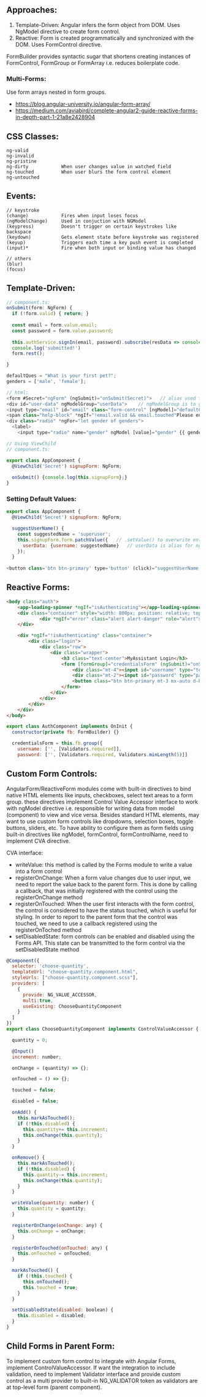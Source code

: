 ## Approaches:
1) Template-Driven: Angular infers the form object from DOM. Uses NgModel directive to create form control.
2) Reactive: Form is created programmatically and synchronized with the DOM. Uses FormControl directive.

FormBuilder provides syntactic sugar that shortens creating instances of FormControl, FormGroup or FormArray i.e. reduces boilerplate code.

### Multi-Forms:
Use form arrays nested in form groups.
- https://blog.angular-university.io/angular-form-array/
- https://medium.com/aviabird/complete-angular2-guide-reactive-forms-in-depth-part-1-21a8e2428904

## CSS Classes:
```
ng-valid
ng-invalid
ng-pristine
ng-dirty            When user changes value in watched field
ng-touched          When user blurs the form control element
ng-untouched
```

## Events:
```
// keystroke
(change)            Fires when input loses focus
(ngModelChange)     Used in conjuction with NGModel
(keypress)          Doesn't trigger on certain keystrokes like backspace
(keydown)           Gets element state before keystroke was registered
(keyup)             Triggers each time a key push event is completed
(input)*            Fire when both input or binding value has changed

// others
(blur)
(focus)
```

## Template-Driven:
```javascript
// component.ts:
onSubmit(form: NgForm) {
  if (!form.valid) { return; }
  
  const email = form.value.email;
  const password = form.value.password;
  
  this.authService.signIn(email, password).subscribe(resData => console.log(resData), error => console.log(error));
  console.log('submitted!')
  form.rest();

}

defaultQues = "What is your first pet?"; 
genders = ['male', 'female'];

// html:
<form #Secret="ngForm" (ngSubmit)="onSubmit(Secret)">   // alias used to get access to form
<div id="user-data" ngModelGroup="userData">    // ngModelGroup is to group data
<input type="email" id="email" class="form-control" [ngModel]="defaultQues" name="email" required email #email="ngModel">  // input is registered to "name"
<span class="help-block" *ngIf="!email.valid && email.touched"Please enter a valid email </span>
<div class="radio" *ngFor="let gender of genders">
  <label>
    <input type="radio" name="gender" ngModel [value]="gender" {{ gender }}>
```
```javascript
// Using ViewChild
// component.ts:

export class AppComponent {
  @ViewChild('Secret') signupForm: NgForm;
  
  onSubmit() {console.log(this.signupForm};}
}
```
### Setting Default Values:
```javascript
export class AppComponent {
  @ViewChild('Secret') signupForm: NgForm;

  suggestUserName() {
    const suggestedName = 'superuser';
    this.signupForm.form.patchValue({   // .setValue() to overwrite entire form
      userData: {username: suggestedName}   // userData is alias for ngModelGroup, username is id from input
    });
  }
  
<button class='btn btn-primary' type='button' (click)="suggestUserName()">Suggest a name</button>
```
## Reactive Forms:
```html
<body class="auth">
    <app-loading-spinner *ngIf="isAuthenticating"></app-loading-spinner>
    <div class="container" style="width: 800px; position: relative; top: 100px; text-align: center">
            <div *ngIf="error" class="alert alert-danger" role="alert"><h4>Login was unsuccessful. {{ errorMessage }}</h4></div>
    </div>

    <div *ngIf="!isAuthenticating" class="container">
        <div class="login">
            <div class="row">
                <div class="wrapper">
                    <h3 class="text-center">MyAssistant Login</h3>
                    <form [formGroup]="credentialsForm" (ngSubmit)="onSubmit()">
                        <div class="mt-4"><input id="username" type="text" class="form-control" placeholder="Your username" formControlName="username"></div>
                        <div class="mt-2"><input id="password" type="password" class="form-control" placeholder="Your password" formControlName="password"></div>
                        <button class="btn btn-primary mt-3 mx-auto d-block" type="submit" [disabled]="!credentialsForm.valid">Submit</button>
                    </form>
                </div>
            </div>
        </div>
    </div>
</body>
```
```javascript
export class AuthComponent implements OnInit {
  constructor(private fb: FormBuilder) {}

  credentialsForm = this.fb.group({
    username: ['', [Validators.required]], 
    password: ['', [Validators.required, Validators.minLength(5)]]
```

## Custom Form Controls:
AngularForm/ReactiveForm modules come with built-in directives to bind native HTML elements like inputs, checkboxes, select text areas to a form group. these directives implement Control Value Accessor interface to work with ngModel directive i.e. responsible for writing data from model (component) to view and vice versa. Besides standard HTML elements, may want to use custom form controls like dropdowns, selection boxes, toggle buttons, sliders, etc. To have ability to configure them as form fields using built-in directives like ngModel, formControl, formControlName, need to implement CVA directive.

CVA interface:
- writeValue: this method is called by the Forms module to write a value into a form control
- registerOnChange: When a form value changes due to user input, we need to report the value back to the parent form. This is done by calling a callback, that was initially registered with the control using the registerOnChange method
- registerOnTouched: When the user first interacts with the form control, the control is considered to have the status touched, which is useful for styling. In order to report to the parent form that the control was touched, we need to use a callback registered using the registerOnToched method
- setDisabledState: form controls can be enabled and disabled using the Forms API. This state can be transmitted to the form control via the setDisabledState method

```javascript
@Component({
  selector: 'choose-quantity',
  templateUrl: "choose-quantity.component.html",
  styleUrls: ["choose-quantity.component.scss"],
  providers: [
    {
      provide: NG_VALUE_ACCESSOR,
      multi:true,
      useExisting: ChooseQuantityComponent
    }
  ]
})
export class ChooseQuantityComponent implements ControlValueAccessor {

  quantity = 0;

  @Input()
  increment: number;

  onChange = (quantity) => {};

  onTouched = () => {};

  touched = false;

  disabled = false;

  onAdd() {
    this.markAsTouched();
    if (!this.disabled) {
      this.quantity+= this.increment;
      this.onChange(this.quantity);
    }
  }

  onRemove() {
    this.markAsTouched();
    if (!this.disabled) {
      this.quantity-= this.increment;
      this.onChange(this.quantity);
    }
  }

  writeValue(quantity: number) {
    this.quantity = quantity;
  }

  registerOnChange(onChange: any) {
    this.onChange = onChange;
  }

  registerOnTouched(onTouched: any) {
    this.onTouched = onTouched;
  }

  markAsTouched() {
    if (!this.touched) {
      this.onTouched();
      this.touched = true;
    }
  }

  setDisabledState(disabled: boolean) {
    this.disabled = disabled;
  }
}
```


## Child Forms in Parent Form:
To implement custom form control to integrate with Angular Forms, implement ControlValueAccessor. If want the integration to include validation, need to implement Validator interface and provide custom control as a multi provider to built-in NG_VALIDATOR token as validators are at top-level form (parent component).


